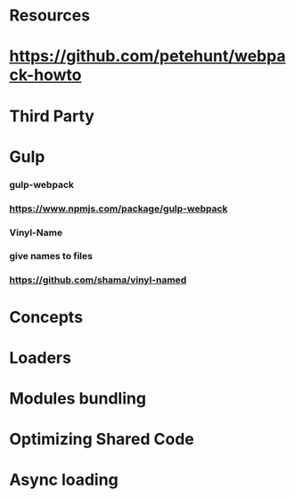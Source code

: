 # Resources
# https://github.com/petehunt/webpack-howto
# Third Party
# Gulp
### gulp-webpack
### https://www.npmjs.com/package/gulp-webpack
### Vinyl-Name
### give names to files
### https://github.com/shama/vinyl-named
# Concepts
# Loaders
# Modules bundling
# Optimizing Shared Code
# Async loading
